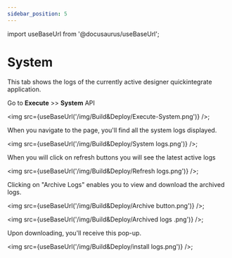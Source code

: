 ```yaml
---
sidebar_position: 5
---
```


import useBaseUrl from '@docusaurus/useBaseUrl';

# System

This tab shows the logs of the currently active designer quickintegrate application.

Go to **Execute** >> **System** API

<img src={useBaseUrl('/img/Build&Deploy/Execute-System.png')} />;

When you navigate to the page, you'll find all the system logs displayed.

<img src={useBaseUrl('/img/Build&Deploy/System logs.png')} />;

When you will click on refresh buttons you will see the latest active logs 

<img src={useBaseUrl('/img/Build&Deploy/Refresh logs.png')} />;

Clicking on "Archive Logs" enables you to view and download the archived logs.

<img src={useBaseUrl('/img/Build&Deploy/Archive button.png')} />;

<img src={useBaseUrl('/img/Build&Deploy/Archived logs .png')} />;

Upon downloading, you'll receive this pop-up.

<img src={useBaseUrl('/img/Build&Deploy/install logs.png')} />;







